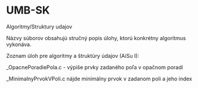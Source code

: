 # UMB-SK
Algoritmy/Struktury udajov


Názvy súborov obsahujú stručný popis úlohy, ktorú konkrétny algoritmus vykonáva.

Zoznam úloh pre algoritmy a štruktúry údajov (AiSu I):

_OpacnePoradiePola.c  -  výpiše prvky zadaného poľa v opačnom poradí

_MinimalnyPrvokVPoli.c nájde minimálny prvok v zadanom poli a jeho index
